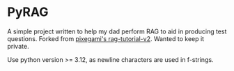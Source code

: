 # PyRAG

A simple project written to help my dad perform RAG to aid in producing test questions. Forked from [pixegami's rag-tutorial-v2](https://github.com/pixegami/rag-tutorial-v2/commit/5e71164a3ab0f78e734e0d79b8c82d4954197fc7). Wanted to keep it private.

Use python version >= 3.12, as newline characters are used in f-strings.
